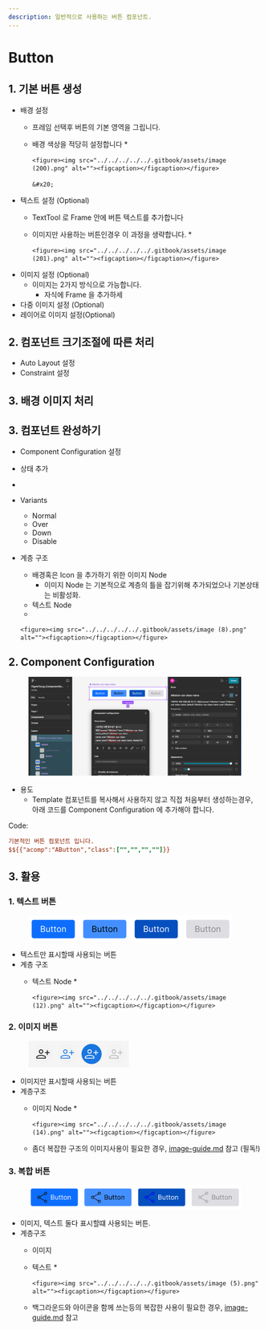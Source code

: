 ```yaml
---
description: 일반적으로 사용하는 버튼 컴포넌트.
---
```


# Button

## 1. 기본 버튼 생성

* 배경 설정
  * 프레임 선택후 버튼의 기본 영역을 그립니다.
  * 배경 색상을 적당히 설정합니다
    *

        <figure><img src="../../../../../.gitbook/assets/image (200).png" alt=""><figcaption></figcaption></figure>

        &#x20;
* 텍스트 설정 (Optional)
  * TextTool 로 Frame 안에 버튼 텍스트를 추가합니다
  * 이미지만 사용하는 버튼인경우 이 과정을 생략합니다.
    *

        <figure><img src="../../../../../.gitbook/assets/image (201).png" alt=""><figcaption></figcaption></figure>



* 이미지 설정  (Optional)
  * 이미지는 2가지 방식으로 가능합니다.
    * 자식에 Frame 을 추가하세
* 다중 이미지 설정 (Optional)
* 레이어로 이미지 설정(Optional)

## 2. 컴포넌트 크기조절에 따른 처리

* Auto Layout 설정
* Constraint 설정



## 3. 배경 이미지 처리



## 3. 컴포넌트 완성하기

* Component Configuration 설정



* 상태 추가



*



* Variants
  * Normal&#x20;
  * Over
  * Down
  * Disable
* 계층 구조
  * 배경혹은 Icon 을 추가하기 위한 이미지 Node
    * 이미지 Node 는 기본적으로 계층의 틀을 잡기위해 추가되었으나 기본상태는 비활성화.
  * 텍스트 Node&#x20;
  *

      <figure><img src="../../../../../.gitbook/assets/image (8).png" alt=""><figcaption></figcaption></figure>



## 2. Component Configuration

<figure><img src="../../../../../.gitbook/assets/image (9).png" alt=""><figcaption></figcaption></figure>

* 용도
  * Template 컴포넌트를 복사해서 사용하지 않고  직접 처음부터 생성하는경우, 아래 코드를 Component Configuration 에 추가해야 합니다.

Code:

```ini
기본적인 버튼 컴포넌트 입니다.
$${{"acomp":"AButton","class":["","","",""]}}
```



## 3. 활용&#x20;

### 1. 텍스트  버튼

<figure><img src="../../../../../.gitbook/assets/image (1).png" alt=""><figcaption></figcaption></figure>

* 텍스트만 표시할때 사용되는 버튼
* 계층 구조
  * 텍스트 Node
    *

        <figure><img src="../../../../../.gitbook/assets/image (12).png" alt=""><figcaption></figcaption></figure>

### 2. 이미지 버튼

<figure><img src="../../../../../.gitbook/assets/image (2).png" alt=""><figcaption></figcaption></figure>

* 이미지만 표시할때 사용되는 버튼
* 계층구조
  * 이미지 Node
    *

        <figure><img src="../../../../../.gitbook/assets/image (14).png" alt=""><figcaption></figcaption></figure>


  * 좀더 복잡한 구조의 이미지사용이 필요한 경우,  [image-guide.md](../image-guide.md "mention") 참고 (필독!)

### 3. 복합 버튼

<figure><img src="../../../../../.gitbook/assets/image (3).png" alt=""><figcaption></figcaption></figure>

* 이미지, 텍스트 둘다 표시할떄 사용되는 버튼.
* 계층구조
  * 이미지
  * 텍스트
    *

        <figure><img src="../../../../../.gitbook/assets/image (5).png" alt=""><figcaption></figcaption></figure>


  * 백그라운드와 아이콘을 함께 쓰는등의 복잡한 사용이 필요한 경우, [image-guide.md](../image-guide.md "mention") 참고







